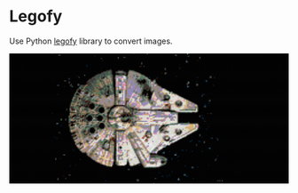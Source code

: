 # Legofy
Use Python [legofy](https://github.com/JuanPotato/Legofy) library to convert images.

![Legofy Millenium Falcon](https://github.com/JIVJGFJZKF/get_legofy/blob/main/Images_Output/All_MilleniumFalcon.png)
